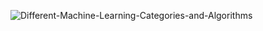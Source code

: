 ![Different-Machine-Learning-Categories-and-Algorithms](https://github.com/ThisIs-Developer/Python/assets/109382325/8844ad7e-e251-49d7-bcf4-18c0d0522868)
